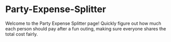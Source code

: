 # Party-Expense-Splitter
Welcome to the Party Expense Splitter page! Quickly figure out how much each person should pay after a fun outing, making sure everyone shares the total cost fairly.
